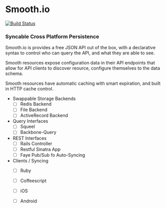 # Smooth.io
[![Build Status](https://travis-ci.org/datapimp/smooth.png?branch=master)](https://travis-ci.org/datapimp/smooth)

### Syncable Cross Platform Persistence 

Smooth.io is provides a free JSON API out of the box, with a declarative syntax 
to control who can query the API, and what they are able to see.  

Smooth resources expose configuration data in their API endpoints that
allow for API clients to discover reource, configure themselves to the data schema.

Smooth resources have automatic caching with smart expiration, and built in HTTP cache control.

- Swappable Storage Backends 
  - [ ] Redis Backend
  - [ ] File Backend
  - [ ] ActiveRecord Backend

- Query Interfaces
  - [ ] Squeel
  - [ ] Backbone-Query

- REST Interfaces
  - [ ] Rails Controller
  - [ ] Restful Sinatra App 
  - [ ] Faye Pub/Sub fo Auto-Syncing

- Clients / Syncing
  - [ ] Ruby
  - [ ] Coffeescript
  - [ ] iOS
  - [ ] Android
  
